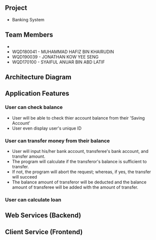## Project
- Banking System

## Team Members
- 
- WQD180041 - MUHAMMAD HAFIZ BIN KHAIRUDIN
- WQD190039 - JONATHAN KOW YEE SENG
- WQD170100 - SYAIFUL ANUAR BIN ABD LATIF
## Architecture Diagram

## Application Features
### User can check balance
- User will be able to check thier account balance from their 'Saving Account'
- User even display user's unique ID
### User can transfer money from their balance
- User will input his/her bank account, transferee's bank account, and transfer amount.
- The program will calculate if the transferor's balance is sufficient to transfer.
- If not, the program will abort the request; whereas, if yes, the transfer will succeed
- The balance amount of transferor will be deducted and the balance amount of transferee will be added with the amount of transfer.
### User can calculate loan

## Web Services (Backend)

## Client Service (Frontend) 
